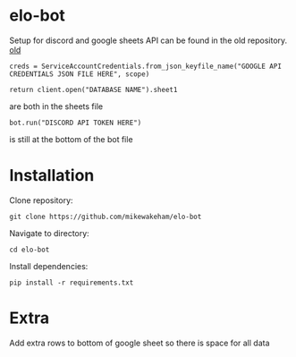 # elo-bot

Setup for discord and google sheets API can be found in the old repository. [old](https://github.com/mikewakeham/roblox-elo-bot-light/tree/main)

```
creds = ServiceAccountCredentials.from_json_keyfile_name("GOOGLE API CREDENTIALS JSON FILE HERE", scope)

return client.open("DATABASE NAME").sheet1 
```
are both in the sheets file

```
bot.run("DISCORD API TOKEN HERE")
```
is still at the bottom of the bot file

# Installation

Clone repository:

```
git clone https://github.com/mikewakeham/elo-bot
```

Navigate to directory:

```
cd elo-bot
```

Install dependencies:

```
pip install -r requirements.txt
```

# Extra
Add extra rows to bottom of google sheet so there is space for all data
